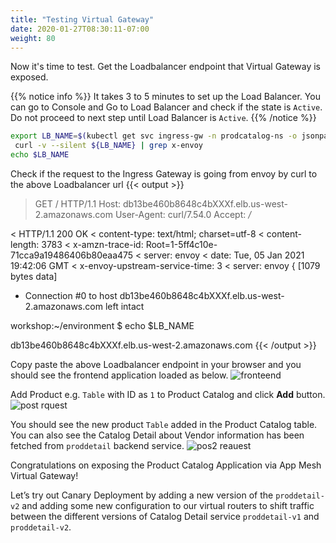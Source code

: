 ```yaml
---
title: "Testing Virtual Gateway"
date: 2020-01-27T08:30:11-07:00
weight: 80
---
```


Now it's time to test. Get the Loadbalancer endpoint that Virtual Gateway is exposed.
    
{{% notice info %}}
It takes 3 to 5 minutes to set up the Load Balancer. You can go to Console and Go to Load Balancer and check if the state is `Active`.
Do not proceed to next step until Load Balancer is `Active`.
{{% /notice %}}

```bash
export LB_NAME=$(kubectl get svc ingress-gw -n prodcatalog-ns -o jsonpath="{.status.loadBalancer.ingress[*].hostname}") 
 curl -v --silent ${LB_NAME} | grep x-envoy
echo $LB_NAME
```
Check if the request to the Ingress Gateway is going from envoy by curl to the above Loadbalancer url
{{< output >}}    
> GET / HTTP/1.1
> Host: db13be460b8648c4bXXXf.elb.us-west-2.amazonaws.com
> User-Agent: curl/7.54.0
> Accept: */*
> 
< HTTP/1.1 200 OK
< content-type: text/html; charset=utf-8
< content-length: 3783
< x-amzn-trace-id: Root=1-5ff4c10e-71cca9a19486406b80eaa475
< server: envoy
< date: Tue, 05 Jan 2021 19:42:06 GMT
< x-envoy-upstream-service-time: 3
< server: envoy
{ [1079 bytes data]
* Connection #0 to host db13be460b8648c4bXXXf.elb.us-west-2.amazonaws.com left intact

workshop:~/environment $ echo $LB_NAME

db13be460b8648c4bXXXf.elb.us-west-2.amazonaws.com
{{< /output >}} 

Copy paste the above Loadbalancer endpoint in your browser and you should see the frontend application loaded as below.
![fronteend](/images/app_mesh_fargate/ui1.png)

Add Product e.g. `Table` with ID as `1` to Product Catalog and click **Add** button.
![post rquest](/images/app_mesh_fargate/ui2.png)

You should see the new product `Table` added in the Product Catalog table. You can also see the Catalog Detail about Vendor information has been fetched from `proddetail` backend service.
![pos2 reauest](/images/app_mesh_fargate/ui3.png)


Congratulations on exposing the Product Catalog Application via App Mesh Virtual Gateway!  

Let’s try out Canary Deployment by adding a new version of the `proddetail-v2` and adding some new configuration to our virtual routers to shift traffic between the different versions of Catalog Detail service `proddetail-v1` and `proddetail-v2`.